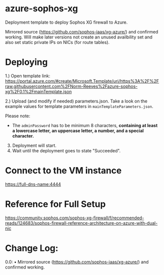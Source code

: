# azure-sophos-xg
Deployment template to deploy Sophos XG firewall to Azure.

Mirrored source (https://github.com/sophos-iaas/xg-azure/) and confirmed working. Will make later versions not create an unused availbility set and also set static private IPs on NICs (for route tables).

Deploying
=========

1.) Open template link: https://portal.azure.com/#create/Microsoft.Template/uri/https%3A%2F%2Fraw.githubusercontent.com%2FNorm-Reeves%2Fazure-sophos-xg%2F0.1%2FmainTemplate.json

2.) Upload (and modify if needed) parameters.json. Take a look on the example values for template parameters in `mainTemplateParameters.json`.

Please note:
* The `adminPassword` has to be minimum 8 characters, **containing at least a lowercase letter, an uppercase letter, a number, and a special character.**

3) Deployment will start.
4) Wait until the deployment goes to state "Succeeded".

Connect to the VM instance
==========================
[https://full-dns-name:4444](https://full-dns-name:4444)


Reference for Full Setup
============
https://community.sophos.com/sophos-xg-firewall/f/recommended-reads/124683/sophos-firewall-reference-architecture-on-azure-with-dual-nic


Change Log:
============
0.0:
  • Mirrored source (https://github.com/sophos-iaas/xg-azure/) and confirmed working.
